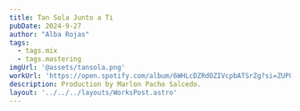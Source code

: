 ```yaml
---
title: Tan Sola Junto a Ti
pubDate: 2024-9-27
author: "Alba Rojas"
tags:
  - tags.mix
  - tags.mastering
imgUrl: '@assets/tansola.png'
workUrl: 'https://open.spotify.com/album/6WHLcDZRdOZIVcpbATSrZg?si=ZUP8-oA6TvW7hVauwBqFiQ'
description: Production by Marlon Pacho Salcedo.
layout: '../../../layouts/WorksPost.astro'
---
```



